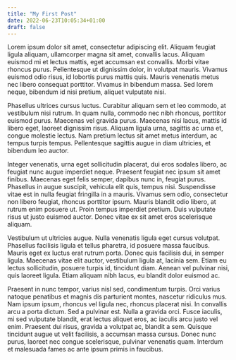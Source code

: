 ```yaml
---
title: "My First Post"
date: 2022-06-23T10:05:34+01:00
draft: false
---
```


Lorem ipsum dolor sit amet, consectetur adipiscing elit. Aliquam feugiat ligula aliquam, ullamcorper magna sit amet, convallis lacus. Aliquam euismod mi et lectus mattis, eget accumsan est convallis. Morbi vitae rhoncus purus. Pellentesque ut dignissim dolor, in volutpat mauris. Vivamus euismod odio risus, id lobortis purus mattis quis. Mauris venenatis metus nec libero consequat porttitor. Vivamus in bibendum massa. Sed lorem neque, bibendum id nisi pretium, aliquet vulputate nisi.

Phasellus ultrices cursus luctus. Curabitur aliquam sem et leo commodo, at vestibulum nisi rutrum. In quam nulla, commodo nec nibh rhoncus, porttitor euismod purus. Maecenas vel gravida purus. Maecenas nisi lacus, mattis id libero eget, laoreet dignissim risus. Aliquam ligula urna, sagittis ac urna et, congue molestie lectus. Nam pretium lectus sit amet metus interdum, ac tempus turpis tempus. Pellentesque sagittis augue in diam ultricies, et bibendum leo auctor.

Integer venenatis, urna eget sollicitudin placerat, dui eros sodales libero, ac feugiat nunc augue imperdiet neque. Praesent feugiat nec ipsum sit amet finibus. Maecenas eget felis semper, dapibus nunc in, feugiat purus. Phasellus in augue suscipit, vehicula elit quis, tempus nisi. Suspendisse vitae est in nulla feugiat fringilla in a mauris. Vivamus sem odio, consectetur non libero feugiat, rhoncus porttitor ipsum. Mauris blandit odio libero, at rutrum enim posuere ut. Proin tempus imperdiet pretium. Duis vulputate risus ut justo euismod auctor. Donec vitae ex sit amet eros scelerisque aliquam.

Vestibulum ut ultricies augue. Nulla venenatis ligula eget cursus volutpat. Phasellus facilisis ligula et tellus pharetra, id posuere massa faucibus. Mauris eget ex luctus erat rutrum porta. Donec quis facilisis dui, in semper ligula. Maecenas vitae elit auctor, vestibulum ligula at, lacinia sem. Etiam eu lectus sollicitudin, posuere turpis id, tincidunt diam. Aenean vel pulvinar nisi, quis laoreet ligula. Etiam aliquam nibh lacus, eu blandit dolor euismod ac.

Praesent in nunc tempor, varius nisl sed, condimentum turpis. Orci varius natoque penatibus et magnis dis parturient montes, nascetur ridiculus mus. Nam ipsum ipsum, rhoncus vel ligula nec, rhoncus placerat nisi. In convallis arcu a porta dictum. Sed a pulvinar est. Nulla a gravida orci. Fusce iaculis, mi sed vulputate blandit, erat lectus aliquet eros, ac iaculis arcu justo vel enim. Praesent dui risus, gravida a volutpat ac, blandit a sem. Quisque tincidunt augue ut velit facilisis, a accumsan massa cursus. Donec nunc purus, laoreet nec congue scelerisque, pulvinar venenatis quam. Interdum et malesuada fames ac ante ipsum primis in faucibus.
